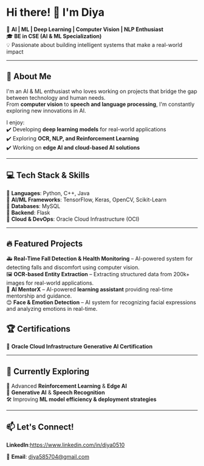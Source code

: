 # Hi there! 👋 I'm Diya 

🚀 **AI | ML | Deep Learning | Computer Vision | NLP Enthusiast**  
🎓 **BE in CSE (AI & ML Specialization)**  
💡 Passionate about building intelligent systems that make a real-world impact  

---

## 🔬 About Me  
I'm an AI & ML enthusiast who loves working on projects that bridge the gap between technology and human needs.  
From **computer vision** to **speech and language processing**, I'm constantly exploring new innovations in AI.  

I enjoy:  
✔️ Developing **deep learning models** for real-world applications  
✔️ Exploring **OCR, NLP, and Reinforcement Learning**  
✔️ Working on **edge AI and cloud-based AI solutions**  

---

## 💻 Tech Stack & Skills  
🔹 **Languages**: Python, C++, Java  
🔹 **AI/ML Frameworks**: TensorFlow, Keras, OpenCV, Scikit-Learn  
🔹 **Databases**: MySQL  
🔹 **Backend**: Flask  
🔹 **Cloud & DevOps**: Oracle Cloud Infrastructure (OCI)  

---

## 🔥 Featured Projects  
🚑 **Real-Time Fall Detection & Health Monitoring** – AI-powered system for detecting falls and discomfort using computer vision.    
🖼️ **OCR-based Entity Extraction** – Extracting structured data from 200k+ images for real-world applications.   
🤖 **AI MentorX** – AI-powered **learning assistant** providing real-time mentorship and guidance.  
😊 **Face & Emotion Detection** – AI system for recognizing facial expressions and analyzing emotions in real-time.


## 🏆 Certifications  
🏅 **Oracle Cloud Infrastructure Generative AI Certification**  

---

## 🌱 Currently Exploring  
🔬 Advanced **Reinforcement Learning** & **Edge AI**  
📖 **Generative AI** & **Speech Recognition**  
🛠️ Improving **ML model efficiency & deployment strategies**  

---

## 📫 Let's Connect!  
**LinkedIn**:https://www.linkedin.com/in/diya0510

📧 **Email**: diya585704@gmail.com  



